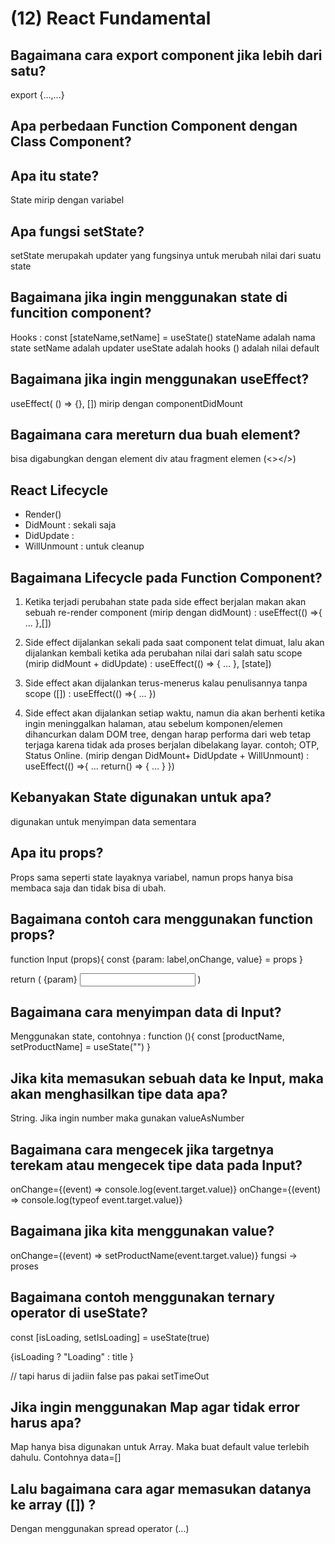 # (12) React Fundamental

## Bagaimana cara export component jika lebih dari satu?

export {...,...}

## Apa perbedaan Function Component dengan Class Component?

## Apa itu state?

State mirip dengan variabel

## Apa fungsi setState?

setState merupakah updater yang fungsinya untuk merubah nilai dari suatu state

## Bagaimana jika ingin menggunakan state di funcition component?

Hooks : const [stateName,setName] = useState()
stateName adalah nama state
setName adalah updater
useState adalah hooks
() adalah nilai default

## Bagaimana jika ingin menggunakan useEffect?

useEffect( () => {}, []) mirip dengan componentDidMount

## Bagaimana cara mereturn dua buah element?

bisa digabungkan dengan element div atau fragment elemen (<></>)

## React Lifecycle

- Render()
- DidMount : sekali saja
- DidUpdate :
- WillUnmount : untuk cleanup

## Bagaimana Lifecycle pada Function Component?

1. Ketika terjadi perubahan state pada side effect berjalan makan akan sebuah re-render component (mirip dengan didMount) :
   useEffect(() =>{
   ...
   },[])

2. Side effect dijalankan sekali pada saat component telat dimuat, lalu akan dijalankan kembali ketika ada perubahan nilai dari salah satu scope (mirip didMount + didUpdate) :
   useEffect(() => {
   ...
   }, [state])

3. Side effect akan dijalankan terus-menerus kalau penulisannya tanpa scope ([]) :
   useEffect(() =>{
   ...
   })

4. Side effect akan dijalankan setiap waktu, namun dia akan berhenti ketika ingin meninggalkan halaman, atau sebelum komponen/elemen dihancurkan dalam DOM tree, dengan harap performa dari web tetap terjaga karena tidak ada proses berjalan dibelakang layar. contoh; OTP, Status Online. (mirip dengan DidMount+ DidUpdate + WillUnmount) :
   useEffect(() =>{
   ...
   return() => {
   ...
   }
   })

## Kebanyakan State digunakan untuk apa?

digunakan untuk menyimpan data sementara

## Apa itu props?

Props sama seperti state layaknya variabel, namun props hanya bisa membaca saja dan tidak bisa di ubah.

## Bagaimana contoh cara menggunakan function props?

function Input (props){
const {param: label,onChange, value} = props
}

return (
<label>{param}</label>
<input onChagne={onChange}></input>
<value><value/>
)

## Bagaimana cara menyimpan data di Input?
Menggunakan state, contohnya :
function (){
    const [productName, setProductName] = useState("")
}

## Jika kita memasukan sebuah data ke Input, maka akan menghasilkan tipe data apa?
String. Jika ingin number maka gunakan valueAsNumber

## Bagaimana cara mengecek jika targetnya terekam atau mengecek tipe data pada Input?
onChange={(event) => console.log(event.target.value)}
onChange={(event) => console.log(typeof event.target.value)}

## Bagaimana jika kita menggunakan value?
onChange={(event) => setProductName(event.target.value)}
fungsi -> proses

## Bagaimana contoh menggunakan ternary operator di useState?
const [isLoading, setIsLoading] = useState(true)
<p>{isLoading ? "Loading" : title }</p> // tapi harus di jadiin false pas pakai setTimeOut

## Jika ingin menggunakan Map agar tidak error harus apa?
Map hanya bisa digunakan untuk Array. Maka buat default value terlebih dahulu. Contohnya data=[]

## Lalu bagaimana cara agar memasukan datanya ke array ([]) ?
Dengan menggunakan spread operator (...)
